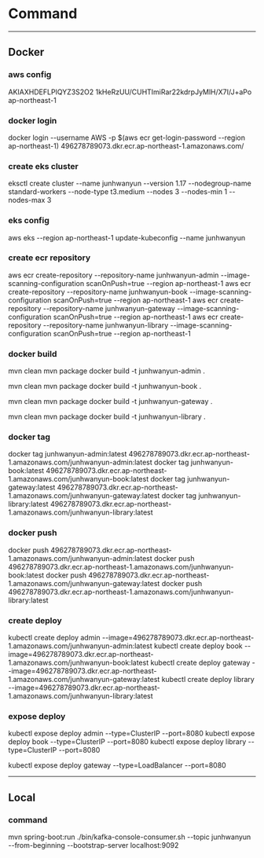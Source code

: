 # Command

---

## Docker

### aws config
AKIAXHDEFLPIQYZ3S2O2
1kHeRzUU/CUHTImiRar22kdrpJyMlH/X7I/J+aPo
ap-northeast-1

### docker login
docker login --username AWS -p $(aws ecr get-login-password --region ap-northeast-1) 496278789073.dkr.ecr.ap-northeast-1.amazonaws.com/

### create eks cluster
eksctl create cluster --name junhwanyun --version 1.17 --nodegroup-name standard-workers --node-type t3.medium --nodes 3 --nodes-min 1 --nodes-max 3

### eks config
aws eks --region ap-northeast-1 update-kubeconfig --name junhwanyun

### create ecr repository
aws ecr create-repository --repository-name junhwanyun-admin --image-scanning-configuration scanOnPush=true --region ap-northeast-1
aws ecr create-repository --repository-name junhwanyun-book --image-scanning-configuration scanOnPush=true --region ap-northeast-1
aws ecr create-repository --repository-name junhwanyun-gateway --image-scanning-configuration scanOnPush=true --region ap-northeast-1
aws ecr create-repository --repository-name junhwanyun-library --image-scanning-configuration scanOnPush=true --region ap-northeast-1

### docker build
mvn clean
mvn package
docker build -t junhwanyun-admin .

mvn clean
mvn package
docker build -t junhwanyun-book .

mvn clean
mvn package
docker build -t junhwanyun-gateway .

mvn clean
mvn package
docker build -t junhwanyun-library .

### docker tag
docker tag junhwanyun-admin:latest 496278789073.dkr.ecr.ap-northeast-1.amazonaws.com/junhwanyun-admin:latest
docker tag junhwanyun-book:latest 496278789073.dkr.ecr.ap-northeast-1.amazonaws.com/junhwanyun-book:latest
docker tag junhwanyun-gateway:latest 496278789073.dkr.ecr.ap-northeast-1.amazonaws.com/junhwanyun-gateway:latest
docker tag junhwanyun-library:latest 496278789073.dkr.ecr.ap-northeast-1.amazonaws.com/junhwanyun-library:latest

### docker push
docker push 496278789073.dkr.ecr.ap-northeast-1.amazonaws.com/junhwanyun-admin:latest
docker push 496278789073.dkr.ecr.ap-northeast-1.amazonaws.com/junhwanyun-book:latest
docker push 496278789073.dkr.ecr.ap-northeast-1.amazonaws.com/junhwanyun-gateway:latest
docker push 496278789073.dkr.ecr.ap-northeast-1.amazonaws.com/junhwanyun-library:latest

### create deploy
kubectl create deploy admin --image=496278789073.dkr.ecr.ap-northeast-1.amazonaws.com/junhwanyun-admin:latest
kubectl create deploy book --image=496278789073.dkr.ecr.ap-northeast-1.amazonaws.com/junhwanyun-book:latest
kubectl create deploy gateway --image=496278789073.dkr.ecr.ap-northeast-1.amazonaws.com/junhwanyun-gateway:latest
kubectl create deploy library --image=496278789073.dkr.ecr.ap-northeast-1.amazonaws.com/junhwanyun-library:latest

### expose deploy
kubectl expose deploy admin --type=ClusterIP --port=8080
kubectl expose deploy book --type=ClusterIP --port=8080
kubectl expose deploy library --type=ClusterIP --port=8080

kubectl expose deploy gateway --type=LoadBalancer --port=8080

---

## Local

### command
mvn spring-boot:run
./bin/kafka-console-consumer.sh --topic junhwanyun --from-beginning --bootstrap-server localhost:9092